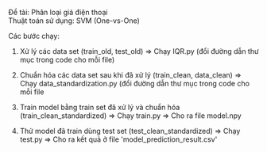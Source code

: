 Đề tài: Phân loại giá điện thoại	  
Thuật toán sử dụng: SVM (One-vs-One) 

Các bước chạy:

1. Xử lý các data set (train_old, test_old) => Chạy IQR.py (đổi đường dẫn thư mục trong code cho mỗi file)
   
2. Chuẩn hóa các data set sau khi đã xử lý (train_clean, data_clean) => Chạy data_standardization.py (đổi đường dẫn thư mục trong code cho mỗi file

3. Train model bằng train set đã xử lý và chuẩn hóa (train_clean_standardized) => Chạy train.py => Cho ra file model.npy 

4. Thử model đã train dùng test set (test_clean_standardized) => Chạy test.py => Cho ra kết quả ở file 'model_prediction_result.csv'
